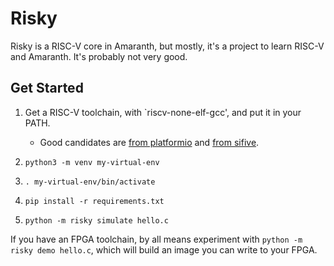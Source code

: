Risky
=====

Risky is a RISC-V core in Amaranth, but mostly, it's a project to
learn RISC-V and Amaranth. It's probably not very good.

Get Started
-----------

 1. Get a RISC-V toolchain, with `riscv-none-elf-gcc', and put it in
    your PATH.
     * Good candidates are [from platformio][platformio] and [from
    sifive][sifive].

    [platformio]: https://registry.platformio.org/tools/platformio/toolchain-riscv
    [sifive]: https://github.com/sifive/freedom-tools/releases

 2. `python3 -m venv my-virtual-env`
 3. `. my-virtual-env/bin/activate`
 4. `pip install -r requirements.txt`
 5. `python -m risky simulate hello.c`

If you have an FPGA toolchain, by all means experiment with `python -m
risky demo hello.c`, which will build an image you can write to your
FPGA.
